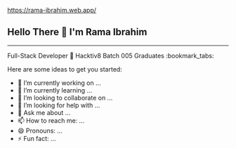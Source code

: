 

https://rama-ibrahim.web.app/

## Hello There 👋 I'm Rama Ibrahim
<hr>
Full-Stack Developer 🤖
Hacktiv8 Batch 005 Graduates :bookmark_tabs:

<!--
**RamaRamesses/RamaRamesses** is a ✨ _special_ ✨ repository because its `README.md` (this file) appears on your GitHub profile. -->

Here are some ideas to get you started:

- 🔭 I’m currently working on ...
- 🌱 I’m currently learning ...
- 👯 I’m looking to collaborate on ...
- 🤔 I’m looking for help with ...
- 💬 Ask me about ...
- 📫 How to reach me: ...
- 😄 Pronouns: ...
- ⚡ Fun fact: ...
